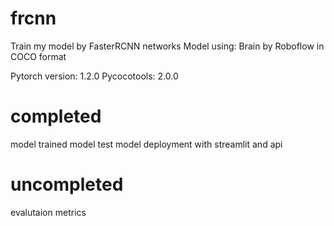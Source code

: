 # frcnn
Train my model by FasterRCNN networks
Model using: Brain by Roboflow in COCO format


Pytorch version: 1.2.0
Pycocotools: 2.0.0

# completed
model trained
model test
model deployment with streamlit and api

# uncompleted
evalutaion metrics
